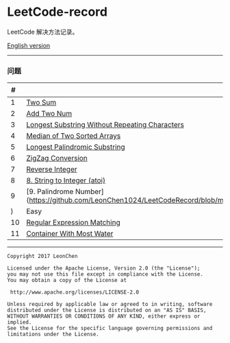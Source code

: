 # LeetCode-record

LeetCode 解决方法记录。

[English version](https://github.com/LeonChen1024/LeetCodeRecord)

---

### 问题

|  #  | 标题                           |  难度  |
| --- | ---                             | ----------   |
| 1   | [Two Sum](https://github.com/LeonChen1024/LeetCodeRecord/blob/master/1%20Two%20Sum/Record%5BChinese%20ver%5D.md) |   Easy       |
| 2   | [Add Two Num](https://github.com/LeonChen1024/LeetCodeRecord/blob/master/2%20Add%20Two%20Num/Record%5BChinese%20ver%5D.md)| Medium       |
| 3   | [Longest Substring Without Repeating Characters](https://github.com/LeonChen1024/LeetCodeRecord/blob/master/3.%20Longest%20Substring%20Without%20Repeating%20Characters/Record%5BChinese%20ver%5D.md)| Medium       |
| 4   | [Median of Two Sorted Arrays](https://github.com/LeonChen1024/LeetCodeRecord/blob/master/4.%20Median%20of%20Two%20Sorted%20Arrays/Record%5BChinese%20ver%5D.md)| Hard       |
| 5   | [Longest Palindromic Substring](https://github.com/LeonChen1024/LeetCodeRecord/blob/master/5.%20Longest%20Palindromic%20Substring/Record%5BChinese%20ver%5D.md)| Medium       |
| 6   | [ZigZag Conversion](https://github.com/LeonChen1024/LeetCodeRecord/blob/master/6.%20ZigZag%20Conversion/Record%5BChinese%20ver%5D.md)| Medium       |
| 7   | [Reverse Integer](https://github.com/LeonChen1024/LeetCodeRecord/blob/master/7.%20Reverse%20Integer/Record%5BChinese%20ver%5D.md)| Easy       |
| 8   | [8. String to Integer (atoi)](https://github.com/LeonChen1024/LeetCodeRecord/blob/master/8.%20String%20to%20Integer%20(atoi)/Record%5BChinese%20ver%5D.md)| Medium       |
| 9   | [9. Palindrome Number](https://github.com/LeonChen1024/LeetCodeRecord/blob/master/9.%20Palindrome%20Number/Record%5BChinese%20ver%5D.md
)| Easy       |
| 10   | [Regular Expression Matching](https://github.com/LeonChen1024/LeetCodeRecord/blob/master/10.%20Regular%20Expression%20Matching/Record%5BChinese%20ver%5D.md)| Hard       |
| 11   | [Container With Most Water](https://github.com/LeonChen1024/LeetCodeRecord/blob/master/11.%20Container%20With%20Most%20Water/Record%5BChinese%20ver%5D.md)| Medium       |


---

```
Copyright 2017 LeonChen

Licensed under the Apache License, Version 2.0 (the "License");
you may not use this file except in compliance with the License.
You may obtain a copy of the License at

 http://www.apache.org/licenses/LICENSE-2.0

Unless required by applicable law or agreed to in writing, software
distributed under the License is distributed on an "AS IS" BASIS,
WITHOUT WARRANTIES OR CONDITIONS OF ANY KIND, either express or implied.
See the License for the specific language governing permissions and
limitations under the License.
```

